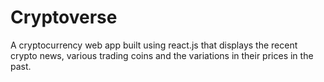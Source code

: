 # Cryptoverse
A cryptocurrency web app built using react.js that displays the recent crypto news, various trading coins and the variations in their prices in the past. 
